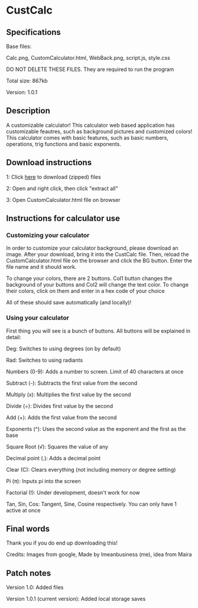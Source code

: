 # CustCalc

## Specifications

Base files:

Calc.png, CustomCalculator.html, WebBack.png, script.js, style.css

DO NOT DELETE THESE FILES. They are required to run the program

Total size: 867kb

Version: 1.0.1

## Description

A customizable calculator! This calculator web based application has customizable feautres, such as background pictures and customized colors! This calculator comes with basic features, such as basic numbers, operations, trig functions and basic exponents. 

## Download instructions

1: Click [here](https://github.com/Imeanbusiness/CustCalc/archive/refs/tags/Beta.zip) to download (zipped) files

2: Open and right click, then click "extract all"

3: Open CustomCalculator.html file on browser

## Instructions for calculator use

### Customizing your calculator

In order to customize your calculator background, please download an image. After your download, bring it into the CustCalc file. Then, reload the CustomCalculator.html file on the browser and click the BG button. Enter the file name and it should work.

To change your colors, there are 2 buttons. Col1 button changes the background of your buttons and Col2 will change the text color. To change their colors, click on them and enter in a hex code of your choice

All of these should save automatically (and locally)!

### Using your calculator

First thing you will see is a bunch of buttons. All buttons will be explained in detail:

Deg: Switches to using degrees (on by default)

Rad: Switches to using radiants

Numbers (0-9): Adds a number to screen. Limit of 40 characters at once

Subtract (-): Subtracts the first value from the second

Multiply (x): Multiplies the first value by the second

Divide (÷): Divides first value by the second

Add (+): Adds the first value from the second

Exponents (^): Uses the second value as the exponent and the first as the base

Square Root (√): Squares the value of any

Decimal point (.): Adds a decimal point

Clear (C): Clears everything (not including memory or degree setting)

Pi (π): Inputs pi into the screen

Factorial (!): Under development, doesn't work for now

Tan, Sin, Cos: Tangent, Sine, Cosine respectively. You can only have 1 active at once

## Final words

Thank you if you do end up downloading this! 

Credits: Images from google, Made by Imeanbusiness (me), idea from Maíra

## Patch notes

Version 1.0: Added files

Version 1.0.1 (current version): Added local storage saves
